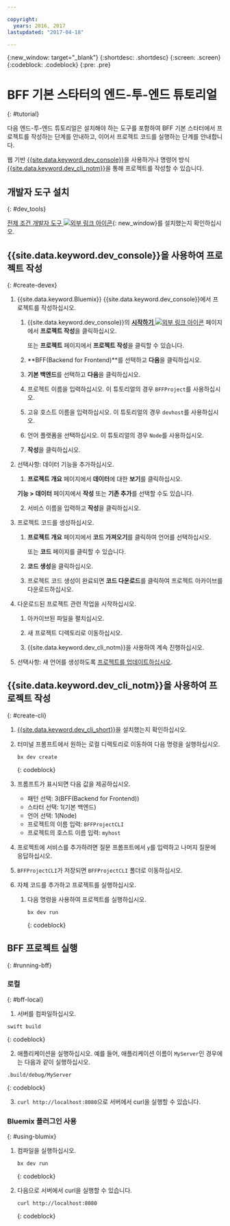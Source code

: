 ```yaml
---

copyright:
  years: 2016, 2017
lastupdated: "2017-04-18"

---
```

{:new_window: target="_blank"}
{:shortdesc: .shortdesc}
{:screen: .screen}
{:codeblock: .codeblock}
{:pre: .pre}

# BFF 기본 스타터의 엔드-투-엔드 튜토리얼
{: #tutorial}

다음 엔드-투-엔드 튜토리얼은 설치해야 하는 도구를 포함하여 BFF 기본 스타터에서 프로젝트를 작성하는 단계를 안내하고, 이어서 프로젝트 코드를 실행하는 단계를 안내합니다. 

웹 기반 [{{site.data.keyword.dev_console}}](#create-devex)을 사용하거나 명령어 방식 [{{site.data.keyword.dev_cli_notm}}](#create-cli)을 통해 프로젝트를 작성할 수 있습니다. 

## 개발자 도구 설치
{: #dev_tools}

[전제 조건 개발자 도구 ![외부 링크 아이콘](../icons/launch-glyph.svg "외부 링크 아이콘")](get_code.html#prereq-dev-tools){: new_window}를 설치했는지 확인하십시오. 


## {{site.data.keyword.dev_console}}을 사용하여 프로젝트 작성
{: #create-devex}

1. {{site.data.keyword.Bluemix}} {{site.data.keyword.dev_console}}에서 프로젝트를 작성하십시오. 

	1. {{site.data.keyword.dev_console}}의 [**시작하기** ![외부 링크 아이콘](../icons/launch-glyph.svg "외부 링크 아이콘")](https://console.ng.bluemix.net/developer/getting-started/) 페이지에서 **프로젝트 작성**을 클릭하십시오. 

		또는 **프로젝트** 페이지에서 **프로젝트 작성**을 클릭할 수 있습니다. 

	2. **BFF(Backend for Frontend)**를 선택하고 **다음**을 클릭하십시오. 

	3. **기본 백엔드**를 선택하고 **다음**을 클릭하십시오. 

	4. 프로젝트 이름을 입력하십시오. 이 튜토리얼의 경우 `BFFProject`를 사용하십시오.    

	5. 고유 호스트 이름을 입력하십시오. 이 튜토리얼의 경우 `devhost`를 사용하십시오.  

	6. 언어 플랫폼을 선택하십시오. 이 튜토리얼의 경우 `Node`를 사용하십시오. 
   
	7. **작성**을 클릭하십시오.

2. 선택사항: 데이터 기능을 추가하십시오. 

	1. **프로젝트 개요** 페이지에서 **데이터**에 대한 **보기**를 클릭하십시오. 

      **기능 > 데이터** 페이지에서 **작성** 또는 **기존 추가**를 선택할 수도 있습니다. 

   2. 서비스 이름을 입력하고 **작성**을 클릭하십시오. 

3. 프로젝트 코드를 생성하십시오. 

	1. **프로젝트 개요** 페이지에서 **코드 가져오기**를 클릭하여 언어를 선택하십시오. 
   
		또는 **코드** 페이지를 클릭할 수 있습니다.
      
	2. **코드 생성**을 클릭하십시오. 
   
	3. 프로젝트 코드 생성이 완료되면 **코드 다운로드**를 클릭하여 프로젝트 아카이브를 다운로드하십시오.

4. 다운로드된 프로젝트 관련 작업을 시작하십시오. 

	1. 아카이브된 파일을 펼치십시오. 
	
	2. 새 프로젝트 디렉토리로 이동하십시오. 
	
	3. {{site.data.keyword.dev_cli_notm}}을 사용하여 계속 진행하십시오. 

5. 선택사항: 새 언어를 생성하도록 [프로젝트를 업데이트하십시오](project_overview_page.html#update_language). 


## {{site.data.keyword.dev_cli_notm}}을 사용하여 프로젝트 작성
{: #create-cli}

1. [{{site.data.keyword.dev_cli_short}}](dev_cli.html)을 설치했는지 확인하십시오. 

2. 터미널 프롬프트에서 원하는 로컬 디렉토리로 이동하여 다음 명령을 실행하십시오. 
  
	```
	bx dev create
	```
	{: codeblock}
	
3. 프롬프트가 표시되면 다음 값을 제공하십시오. 

	* 패턴 선택: 3(BFF(Backend for Frontend))
	* 스타터 선택: 1(기본 백엔드)
	* 언어 선택: 1(Node)
	* 프로젝트의 이름 입력: `BFFProjectCLI`
	* 프로젝트의 호스트 이름 입력: `myhost`

4. 프로젝트에 서비스를 추가하려면 질문 프롬프트에서 `y`를 입력하고 나머지 질문에 응답하십시오. 

5. `BFFProjectCLI`가 저장되면 `BFFProjectCLI` 폴더로 이동하십시오. 

6. 자체 코드를 추가하고 프로젝트를 실행하십시오. 
 
	1. 다음 명령을 사용하여 프로젝트를 실행하십시오. 

 		```
		bx dev run
		```
		{: codeblock}


## BFF 프로젝트 실행
{: #running-bff}

### 로컬
{: #bff-local}

1. 서버를 컴파일하십시오. 

  ```
  swift build
  ```
  {: codeblock}

2. 애플리케이션을 실행하십시오. 예를 들어, 애플리케이션 이름이 `MyServer`인 경우에는 다음과 같이 실행하십시오. 

  ```
  .build/debug/MyServer
  ```
  {: codeblock}

3. `curl http://localhost:8080`으로 서버에서 curl을 실행할 수 있습니다. 


### Bluemix 플러그인 사용
{: #using-blumix}

1. 컴파일을 실행하십시오. 

	```
	bx dev run
	```
	{: codeblock}

2. 다음으로 서버에서 curl을 실행할 수 있습니다. 
  
	```
	curl http://localhost:8080
	```
	{: codeblock}
